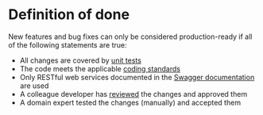 # Definition of done

New features and bug fixes can only be considered production-ready if all of the following statements are true:

* All changes are covered by [unit tests](unit-tests.md)
* The code meets the applicable [coding standards](coding-standards.md)
* Only RESTful web services documented in the [Swagger documentation](swagger-documentation.md) are used
* A colleague developer has [reviewed](peer-review.md) the changes and approved them
* A domain expert tested the changes (manually) and accepted them
